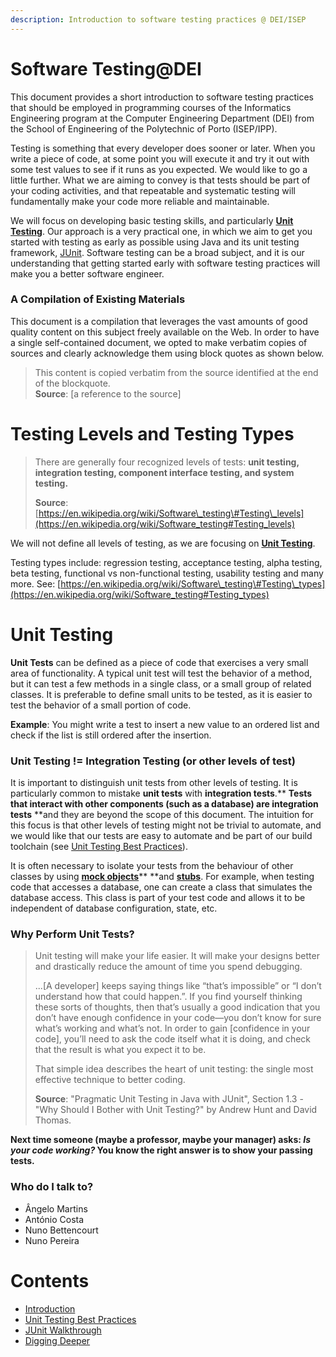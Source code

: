 ```yaml
---
description: Introduction to software testing practices @ DEI/ISEP
---
```


# Software Testing@DEI

This document provides a short introduction to software testing practices that should be employed in programming courses of the Informatics Engineering program at the Computer Engineering Department \(DEI\) from the School of Engineering of the Polytechnic of Porto \(ISEP/IPP\).

Testing is something that every developer does sooner or later. When you write a piece of code, at some point you will execute it and try it out with some test values to see if it runs as you expected. We would like to go a little further. What we are aiming to convey is that tests should be part of your coding activities, and that repeatable and systematic testing will fundamentally make your code more reliable and maintainable.

We will focus on developing basic testing skills, and particularly [**Unit Testing**](#unit-testing). Our approach is a very practical one, in which we aim to get you started with testing as early as possible using Java and its unit testing framework, [JUnit](http://junit.org/junit4/). Software testing can be a broad subject, and it is our understanding that getting started early with software testing practices will make you a better software engineer.

### A Compilation of Existing Materials

This document is a compilation that leverages the vast amounts of good quality content on this subject freely available on the Web. In order to have a single self-contained document, we opted to make verbatim copies of sources and clearly acknowledge them using block quotes as shown below.

> This content is copied verbatim from the source identified at the end of the blockquote.  
> **Source**: \[a reference to the source\]

# Testing Levels and Testing Types

> There are generally four recognized levels of tests: **unit testing, integration testing, component interface testing, and system testing.**
>
> **Source**: [https://en.wikipedia.org/wiki/Software\_testing\#Testing\_levels](https://en.wikipedia.org/wiki/Software_testing#Testing_levels)

We will not define all levels of testing, as we are focusing on [**Unit Testing**](#unit-testing).

Testing types include: regression testing, acceptance testing, alpha testing, beta testing, functional vs non-functional testing, usability testing and many more. See: [https://en.wikipedia.org/wiki/Software\_testing\#Testing\_types](https://en.wikipedia.org/wiki/Software_testing#Testing_types)

# Unit Testing

**Unit Tests** can be defined as a piece of code that exercises a very small area of functionality. A typical unit test will test the behavior of a method, but it can test a few methods in a single class, or a small group of related classes. It is preferable to define small units to be tested, as it is easier to test the behavior of a small portion of code.

**Example**: You might write a test to insert a new value to an ordered list and check if the list is still ordered after the insertion.

### **Unit Testing != Integration Testing \(or other levels of test\)**

It is important to distinguish unit tests from other levels of testing. It is particularly common to mistake **unit tests** with **integration tests**.** **Tests that interact with other components \(such as a database\) are integration tests** **and they are beyond the scope of this document. The intuition for this focus is that other levels of testing might not be trivial to automate, and we would like that our tests are easy to automate and be part of our build toolchain \(see [Unit Testing Best Practices](/chapter1.md)\).

It is often necessary to isolate your tests from the behaviour of other classes by using [**mock objects**](https://en.wikipedia.org/wiki/Mock_object)** **and [**stubs**](https://en.wikipedia.org/wiki/Test_stub). For example, when testing code that accesses a database, one can create a class that simulates the database access. This class is part of your test code and allows it to be independent of database configuration, state, etc.

### Why Perform Unit Tests?

> Unit testing will make your life easier. It will make your designs better and drastically reduce the amount of time you spend debugging.
>
> ...\[A developer\] keeps saying things like “that’s impossible” or “I don’t understand how that could happen.”. If you find yourself thinking these sorts of thoughts, then that’s usually a good indication that you don’t have enough confidence in your code—you don’t know for sure what’s working and what’s not. In order to gain \[confidence in your code\], you’ll need to ask the code itself what it is doing, and check that the result is what you expect it to be.
>
> That simple idea describes the heart of unit testing: the single most effective technique to better coding.
>
> **Source**: "Pragmatic Unit Testing in Java with JUnit", Section 1.3 - "Why Should I Bother with Unit Testing?" by Andrew Hunt and David Thomas.

**Next time someone \(maybe a professor, maybe your manager\) asks: **_**Is your code working?**_** You know the right answer is to show your passing tests.**


### Who do I talk to? 

* Ângelo Martins
* António Costa
* Nuno Bettencourt
* Nuno Pereira

# Contents

* [Introduction](README.md)
* [Unit Testing Best Practices](best-practices.md)
* [JUnit Walkthrough](junit-walkthrough.md)
* [Digging Deeper](references.md)


